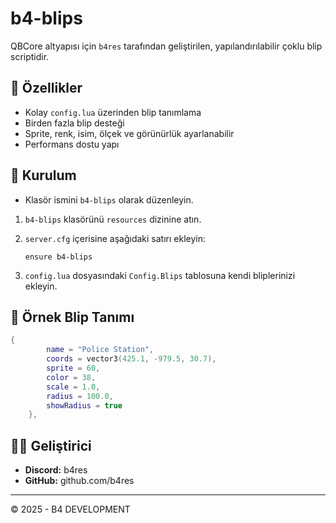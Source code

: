 # b4-blips

QBCore altyapısı için `b4res` tarafından geliştirilen, yapılandırılabilir çoklu blip scriptidir.

## 🔧 Özellikler

- Kolay `config.lua` üzerinden blip tanımlama
- Birden fazla blip desteği
- Sprite, renk, isim, ölçek ve görünürlük ayarlanabilir
- Performans dostu yapı

## 🧾 Kurulum
- Klasör ismini `b4-blips` olarak düzenleyin.
1. `b4-blips` klasörünü `resources` dizinine atın.
2. `server.cfg` içerisine aşağıdaki satırı ekleyin:
   ```
   ensure b4-blips
   ```

3. `config.lua` dosyasındaki `Config.Blips` tablosuna kendi bliplerinizi ekleyin.

## 🔁 Örnek Blip Tanımı
```lua
{
        name = "Police Station",
        coords = vector3(425.1, -979.5, 30.7),
        sprite = 60,
        color = 38,         
        scale = 1.0,
        radius = 100.0,
        showRadius = true
    },
```

## 👨‍💻 Geliştirici
- **Discord:** b4res
- **GitHub:** github.com/b4res

---

© 2025 - B4 DEVELOPMENT
